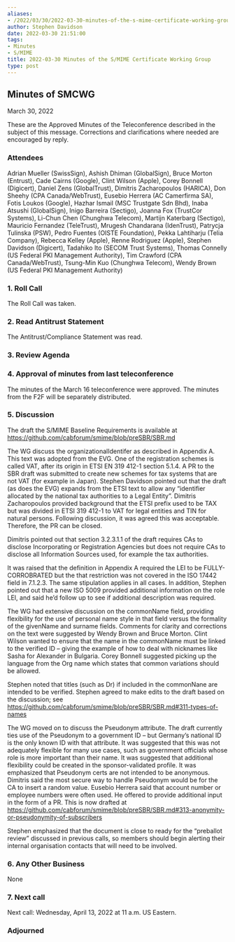 ```yaml
---
aliases:
- /2022/03/30/2022-03-30-minutes-of-the-s-mime-certificate-working-group/
author: Stephen Davidson
date: 2022-03-30 21:51:00
tags:
- Minutes
- S/MIME
title: 2022-03-30 Minutes of the S/MIME Certificate Working Group 
type: post
---
```


## Minutes of SMCWG

March 30, 2022

These are the Approved Minutes of the Teleconference described in the subject of this message. Corrections and clarifications where needed are encouraged by reply.

### Attendees

Adrian Mueller (SwissSign), Ashish Dhiman (GlobalSign), Bruce Morton (Entrust), Cade Cairns (Google), Clint Wilson (Apple), Corey Bonnell (Digicert), Daniel Zens (GlobalTrust), Dimitris Zacharopoulos (HARICA), Don Sheehy (CPA Canada/WebTrust), Eusebio Herrera (AC Camerfirma SA), Fotis Loukos (Google), Hazhar Ismail (MSC Trustgate Sdn Bhd), Inaba Atsushi (GlobalSign), Inigo Barreira (Sectigo), Joanna Fox (TrustCor Systems), Li-Chun Chen (Chunghwa Telecom), Martijn Katerbarg (Sectigo), Mauricio Fernandez (TeleTrust), Mrugesh Chandarana (IdenTrust), Patrycja Tulinska (PSW), Pedro Fuentes (OISTE Foundation), Pekka Lahtiharju (Telia Company), Rebecca Kelley (Apple), Renne Rodriguez (Apple), Stephen Davidson (Digicert), Tadahiko Ito (SECOM Trust Systems), Thomas Connelly (US Federal PKI Management Authority), Tim Crawford (CPA Canada/WebTrust), Tsung-Min Kuo (Chunghwa Telecom), Wendy Brown (US Federal PKI Management Authority)

### 1. Roll Call

The Roll Call was taken.

### 2. Read Antitrust Statement

The Antitrust/Compliance Statement was read.

### 3. Review Agenda

### 4. Approval of minutes from last teleconference

The minutes of the March 16 teleconference were approved. The minutes from the F2F will be separately distributed.

### 5. Discussion

The draft the S/MIME Baseline Requirements is available at https://github.com/cabforum/smime/blob/preSBR/SBR.md

The WG discuss the organizationalIdentifer as described in Appendix A. This text was adopted from the EVG. One of the registration schemes is called VAT, after its origin in ETSI EN 319 412-1 section 5.1.4. A PR to the SBR draft was submitted to create new schemes for tax systems that are not VAT (for example in Japan). Stephen Davidson pointed out that the draft (as does the EVG) expands from the ETSI text to allow any “identifier allocated by the national tax authorities to a Legal Entity”. Dimitris Zacharopoulos provided background that the ETSI prefix used to be TAX but was divided in ETSI 319 412-1 to VAT for legal entities and TIN for natural persons. Following discussion, it was agreed this was acceptable. Therefore, the PR can be closed.

Dimitris pointed out that section 3.2.3.1.1 of the draft requires CAs to disclose Incorporating or Registration Agencies but does not require CAs to disclose all Information Sources used, for example the tax authorities.

It was raised that the definition in Appendix A required the LEI to be FULLY-CORROBRATED but the that restriction was not covered in the ISO 17442 field in 7.1.2.3. The same stipulation applies in all cases. In addition, Stephen pointed out that a new ISO 5009 provided additional information on the role LEI, and said he’d follow up to see if additional description was required.

The WG had extensive discussion on the commonName field, providing flexibility for the use of personal name style in that field versus the formality of the givenName and surname fields. Comments for clarity and corrections on the text were suggested by Wendy Brown and Bruce Morton. Clint Wilson wanted to ensure that the name in the commonName must be linked to the verified ID – giving the example of how to deal with nicknames like Sasha for Alexander in Bulgaria. Corey Bonnell suggested picking up the language from the Org name which states that common variations should be allowed.

Stephen noted that titles (such as Dr) if included in the commonNane are intended to be verified. Stephen agreed to make edits to the draft based on the discussion; see https://github.com/cabforum/smime/blob/preSBR/SBR.md#311-types-of-names

The WG moved on to discuss the Pseudonym attribute. The draft currently ties use of the Pseudonym to a government ID – but Germany’s national ID is the only known ID with that attribute. It was suggested that this was not adequately flexible for many use cases, such as government officials whose role is more important than their name. It was suggested that additional flexibility could be created in the sponsor-validated profile. It was emphasized that Pseudonym certs are not intended to be anonymous. Dimitris said the most secure way to handle Pseudonym would be for the CA to insert a random value. Eusebio Herrera said that account number or employee numbers were often used. He offered to provide additional input in the form of a PR. This is now drafted at https://github.com/cabforum/smime/blob/preSBR/SBR.md#313-anonymity-or-pseudonymity-of-subscribers

Stephen emphasized that the document is close to ready for the “preballot review” discussed in previous calls, so members should begin alerting their internal organisation contacts that will need to be involved.

### 6. Any Other Business

None

### 7. Next call

Next call: Wednesday, April 13, 2022 at 11 a.m. US Eastern.

### Adjourned